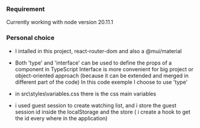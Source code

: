 ### Requirement
Currently working with node version 20.11.1


### Personal choice
* I intalled in this project, react-router-dom and also a @mui/material

* Both 'type' and 'interface' can be used to define the props of a component in TypeScript
  Interface is more convenient for big project or object-oriented approach (because it can be extended and merged in different part of the code)
  In this code exemple I choose to use 'type'

* in src\styles\variables.css there is the css main variables

* i used guest session to create watching list, and i store the guest session id inside the localStorage and the store ( i create a hook to get the id every where in the application)
